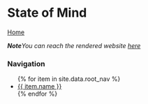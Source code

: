 # State of Mind
<a href="{{ site.url }}"> Home</a>

<i><b>Note</b>You can reach the rendered website <a href="https://crestfallenturtle.github.io/state-of-mind">here</a></i>

### Navigation
<ul>
  {% for item in site.data.root_nav %}
    <li>
      <a href="{{ site.url }}{{ site.baseurl }}{{ item.link }}"> {{ item.name }} </a>
    </li>
  {% endfor %}
</ul>
